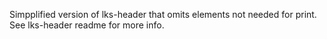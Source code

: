 Simpplified version of lks-header that omits elements not needed for print. See lks-header readme for more info.